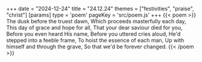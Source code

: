 +++
date = "2024-12-24"
title = "24.12.24"
themes = ["festivities", "praise", "christ"]
[params]
  type = 'poem'
  pageKey = 'src/poem.js'
+++
{{< poem >}}
The dusk before the truest dawn,
Which proceeds masterfully each day,
This day of grace and hope for all,
That your dear saviour died for you,
Before you even heard His name,
Before you uttered cries aloud,
He'd stepped into a feeble frame,
To hoist the essence of each man,
Up with himself and through the grave,
So that we'd be forever changed.
{{< /poem >}}